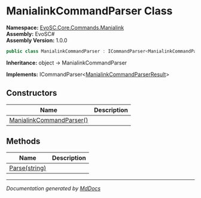 ﻿<!--  
  <auto-generated>   
    The contents of this file were generated by a tool.  
    Changes to this file may be list if the file is regenerated  
  </auto-generated>   
-->

# ManialinkCommandParser Class

**Namespace:** [EvoSC.Core.Commands.Manialink](../index.md)  
**Assembly:** EvoSC\#  
**Assembly Version:** 1.0.0

```csharp
public class ManialinkCommandParser : ICommandParser<ManialinkCommandParserResult>
```

**Inheritance:** object → ManialinkCommandParser

**Implements:** ICommandParser\<[ManialinkCommandParserResult](../ManialinkCommandParserResult/index.md)\>

## Constructors

| Name                                              | Description |
| ------------------------------------------------- | ----------- |
| [ManialinkCommandParser()](constructors/index.md) |             |

## Methods

| Name                              | Description |
| --------------------------------- | ----------- |
| [Parse(string)](methods/Parse.md) |             |

___

*Documentation generated by [MdDocs](https://github.com/ap0llo/mddocs)*
